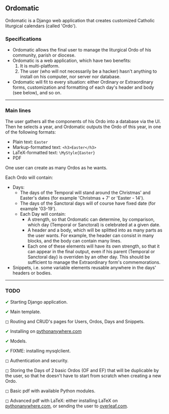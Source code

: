 ## Ordomatic

Ordomatic is a Django web application that creates customized Catholic liturgical calendars (called 'Ordo').


### Specifications
- Ordomatic allows the final user to manage the liturgical Ordo of his community, parish or diocese.
- Ordomatic is a web application, which have two benefits:
  1. It is multi-platform.
  2. The user (who will not necessarily be a hacker) hasn't anything to install on his computer, nor server nor database.
- Ordomatic will fit to every situation: either Ordinary or Extraordinary forms, customization and formatting of each day's header and body (see below), and so on.

---


### Main lines
The user gathers all the components of his Ordo into a database via the UI. Then he selects a year, and Ordomatic outputs the Ordo of this year, in one of the following formats:
  - Plain text: `Easter`
  - Markup-formatted text: `<h3>Easter</h3>`
  - LaTeX-formatted text: `\MyStyle{Easter}`
  - PDF

One user can create as many Ordos as he wants.

Each Ordo will contain:
- Days:
    * The days of the Temporal will stand around the Christmas' and Easter's dates (for example 'Christmas + 7' or 'Easter - 14').
    * The days of the Sanctoral days will of course have fixed date (for example '03-19').
    * Each Day will contain:
        - A strength, so that Ordomatic can determine, by comparison, which day (Temporal or Sanctoral) is celebrated at a given date.
        - A header and a body, which will be splitted into as many parts as the user wants. For example, the header can consist in many blocks, and the body can contain many lines.
        - Each one of these elements will have its own strength, so that it can appear in the final output, even if his parent (Temporal or Sanctoral day) is overriden by an other day. This should be sufficient to manage the Extraordinary form's commemorations.
- Snippets, i.e. some variable elements reusable anywhere in the days' headers or bodies.

---


### TODO
<span style="color: green;">✔</span> Starting Django application.

<span style="color: green;">✔</span> Main template.

◻ Routing and CRUD's pages for Users, Ordos, Days and Snippets.

<span style="color: green;">✔</span> Installing on [pythonanywhere.com](https://www.pythonanywhere.com/)

<span style="color: green;">✔</span> Models.

<span style="color: green;">✔</span> FIXME: installing mysqlclient.

◻ Authentication and security.

◻ Storing the Days of 2 basic Ordos (OF and EF) that will be duplicable by the user, so that he doesn't have to start from scratch when creating a new Ordo.

◻ Basic pdf with available Python modules.

◻ Advanced pdf with LaTeX: either installing LaTeX on [pythonanywhere.com](https://www.pythonanywhere.com/), or sending the user to [overleaf.com](https://www.overleaf.com/).